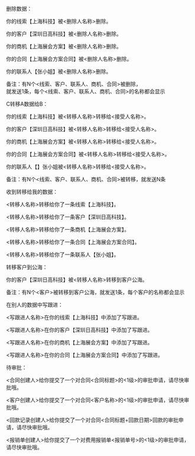 删除数据：

你的线索【上海科技】被&lt;删除人名称&gt;删除。

你的客户【深圳日高科技】被&lt;删除人名称&gt;删除。

你的商机【上海展会方案】被&lt;删除人名称&gt;删除。

你的合同【上海展会方案合同】被&lt;删除人名称&gt;删除。

你的联系人【张小姐】被&lt;删除人名称&gt;删除。

备注：有N个&lt;线索、客户、联系人、商机、合同&gt;被删除，  
就发送1条，每个&lt;线索、客户、联系人、商机、合同&gt;的名称都会显示

C转移A数据给B：

你的线索【上海科技】被&lt;转移人名称&gt;转移给&lt;接受人名称&gt;。

你的客户【深圳日高科技】被&lt;转移人名称&gt;转移给&lt;接受人名称&gt;。

你的商机【上海展会方案】被&lt;转移人名称&gt;转移给&lt;接受人名称&gt;。

你的合同【上海展会方案合同】被&lt;转移人名称&gt;转移给&lt;接受人名称&gt;。

你的联系人【】张小姐被&lt;转移人名称&gt;转移给&lt;接受人名称&gt;。

备注：有N个&lt;线索、客户、联系人、商机、合同&gt;被转移，就发送N条

收到转移给我的数据：

&lt;转移人名称&gt;转移给你了一条线索【上海科技】。

&lt;转移人名称&gt;转移给你了一条客户【深圳日高科技】。

&lt;转移人名称&gt;转移给你了一条商机【上海展会方案】。

&lt;转移人名称&gt;转移给你了一条合同【上海展会方案合同】。

&lt;转移人名称&gt;转移给你了一条联系人【张小姐】。

转移客户到公海：

你的客户【深圳日高科技】被&lt;转移人名称&gt;转移到客户公海。

备注：有N个&lt;客户&gt;被转移到客户公海，就发送1条，每个客户的名称都会显示

在别人的数据中写跟进：

&lt;写跟进人名称&gt;在你的线索【上海科技】中添加了写跟进。

&lt;写跟进人名称&gt;在你的客户【深圳日高科技】中添加了写跟进。

&lt;写跟进人名称&gt;在你的商机【上海展会方案】中添加了写跟进。

&lt;写跟进人名称&gt;在你的合同【上海展会方案合同】中添加了写跟进。

待审批：

&lt;合同创建人&gt;给你提交了一个对合同&lt;合同标题&gt;的&lt;1级&gt;的审批申请，请尽快审批哦。

&lt;客户创建人&gt;给你提交了一个对合同&lt;客户名称&gt;的&lt;1级&gt;的审批申请，请尽快审批哦。

&lt;回款记录创建人&gt;给你提交了一个对合同&lt;合同标题+回款日期&gt;回款的审批申请，请尽快审批哦。

&lt;报销单创建人&gt;给你提交了一个对费用报销单&lt;报销单号&gt;的&lt;1级&gt;的审批申请，请尽快审批哦。

